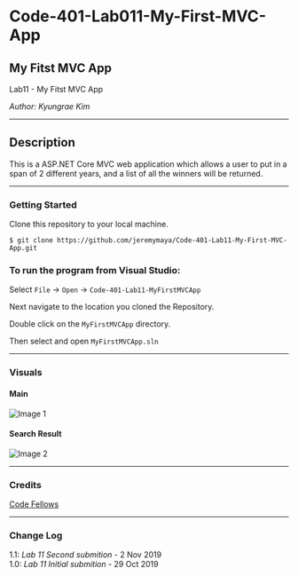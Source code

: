 # Code-401-Lab011-My-First-MVC-App

## My Fitst MVC App

Lab11 - My Fitst MVC App

*Author: Kyungrae Kim*

----

## Description
This is a ASP.NET Core MVC web application which allows a user to put in a span of 2 different years, and a list of all the winners will be returned.

---

### Getting Started
Clone this repository to your local machine.

```
$ git clone https://github.com/jeremymaya/Code-401-Lab11-My-First-MVC-App.git
```

### To run the program from Visual Studio:
Select ```File``` -> ```Open``` -> ```Code-401-Lab11-MyFirstMVCApp```

Next navigate to the location you cloned the Repository.

Double click on the ```MyFirstMVCApp``` directory.

Then select and open ```MyFirstMVCApp.sln```

---

### Visuals
#### Main
![Image 1](https://github.com/jeremymaya/Code-401-Lab11-My-First-MVC-App/blob/master/Screenshots/Main-Editted.JPG)
#### Search Result
![Image 2](https://github.com/jeremymaya/Code-401-Lab11-My-First-MVC-App/blob/master/Screenshots/SearchResult-Editted.JPG)

---

### Credits
[Code Fellows](https://codefellows.github.io/code-401-dotnet-guide/Curriculum/Class11/facilitator/Resources/MVCSetup)

---

### Change Log
1.1: *Lab 11 Second submition* - 2 Nov 2019  
1.0: *Lab 11 Initial submition* - 29 Oct 2019
